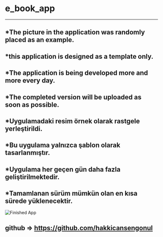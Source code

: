 # e_book_app
-----------------------------------------------------------------------------------------------------------------------
*The picture in the application was randomly placed as an example.
------------------------------------------------------------------------------------
*this application is designed as a template only.
------------------------------------------------------------------------------------
*The application is being developed more and more every day.
------------------------------------------------------------------------------------
*The completed version will be uploaded as soon as possible.
------------------------------------------------------------------------------------
*Uygulamadaki resim örnek olarak rastgele yerleştirildi.
-----------------------------------------------------------------------------------
*Bu uygulama yalnızca şablon olarak tasarlanmıştır.
-----------------------------------------------------------------------------------
*Uygulama her geçen gün daha fazla geliştirilmektedir.
-----------------------------------------------------------------------------------
*Tamamlanan sürüm mümkün olan en kısa sürede yüklenecektir.
-----------------------------------------------------------------------------------

![Finished App](https://github.com/hakkicansengonul/images/blob/master/e_book.gif)



github =>  https://github.com/hakkicansengonul
---------------------------------------------------------------
